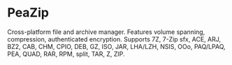 PeaZip
======

Cross-platform file and archive manager. Features volume spanning, compression, authenticated encryption. Supports 7Z, 7-Zip sfx, ACE, ARJ, BZ2, CAB, CHM, CPIO, DEB, GZ, ISO, JAR, LHA/LZH, NSIS, OOo, PAQ/LPAQ, PEA, QUAD, RAR, RPM, split, TAR, Z, ZIP.
